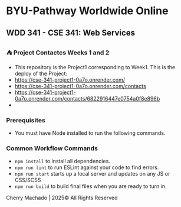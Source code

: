# BYU-Pathway Worldwide Online
## WDD 341 - CSE 341: Web Services

### ⛺ Project Contactcs Weeks 1 and 2

 - This repository is the Project1 corresponding to Week1.
   This is the deploy of the Project:
 - https://cse-341-project1-0a7o.onrender.com/
 - https://cse-341-project1-0a7o.onrender.com/contacts
 - https://cse-341-project1-0a7o.onrender.com/contacts/6822916447e0754a0f8e896b
 - 
### Prerequisites

- You must have Node installed to run the following commands.

### Common Workflow Commands

- `npm install` to install all dependencies.
- `npm run lint` to run ESLint against your code to find errors.
- `npm run start` starts up a local server and updates on any JS or CSS/SCSS 
- `npm run build` to build final files when you are ready to turn in.


Cherry Machado | 2025© All Rights Reserved 
